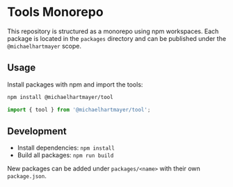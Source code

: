 # Tools Monorepo

This repository is structured as a monorepo using npm workspaces. Each package is located in the `packages` directory and can be published under the `@michaelhartmayer` scope.

## Usage

Install packages with npm and import the tools:

```bash
npm install @michaelhartmayer/tool
```

```ts
import { tool } from '@michaelhartmayer/tool';
```

## Development

- Install dependencies: `npm install`
- Build all packages: `npm run build`

New packages can be added under `packages/<name>` with their own `package.json`.
